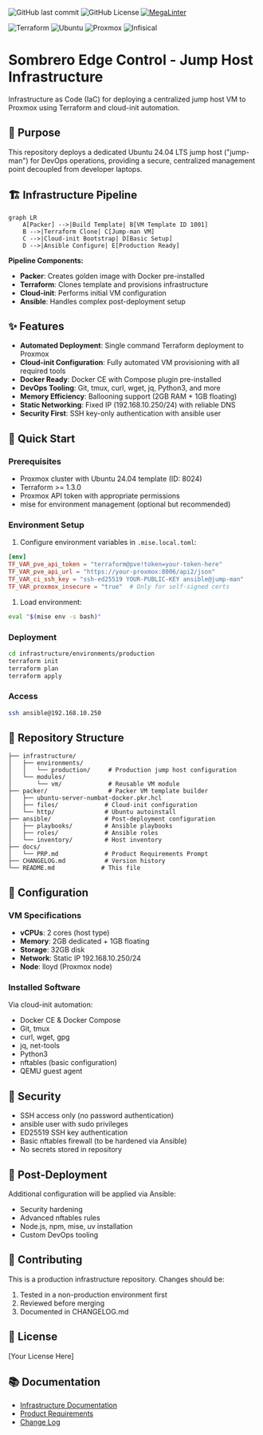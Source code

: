 ![GitHub last commit](https://img.shields.io/github/last-commit/basher83/Sombrero-Edge-Control?path=README.md&display_timestamp=author&style=plastic&logo=github)
![GitHub License](https://img.shields.io/github/license/basher83/Sombrero-Edge-Control?style=plastic)
[![MegaLinter](https://img.shields.io/badge/MegaLinter-Disabled-lightgrey)](https://github.com/basher83/Sombrero-Edge-Control/actions?query=workflow%3AMegaLinter)

![Terraform](https://img.shields.io/badge/terraform-000000?style=plastic&logo=terraform&logoColor=)
![Ubuntu](https://img.shields.io/badge/Ubuntu-E95420?style=plastic&logo=ubuntu&logoColor=white)
![Proxmox](https://img.shields.io/badge/Proxmox-E5780B?style=plastic&logo=proxmox&logoColor=white)
![Infisical](https://img.shields.io/badge/Infisical-000000?style=plastic&logo=infisical&logoColor=)

# Sombrero Edge Control - Jump Host Infrastructure

Infrastructure as Code (IaC) for deploying a centralized jump host VM to Proxmox using Terraform and cloud-init automation.

## 🎯 Purpose

This repository deploys a dedicated Ubuntu 24.04 LTS jump host ("jump-man") for DevOps operations, providing a
secure, centralized management point decoupled from developer laptops.

## 🏗️ Infrastructure Pipeline

```mermaid
graph LR
    A[Packer] -->|Build Template| B[VM Template ID 1001]
    B -->|Terraform Clone| C[Jump-man VM]
    C -->|Cloud-init Bootstrap| D[Basic Setup]
    D -->|Ansible Configure| E[Production Ready]
```

**Pipeline Components:**

- **Packer**: Creates golden image with Docker pre-installed
- **Terraform**: Clones template and provisions infrastructure
- **Cloud-init**: Performs initial VM configuration
- **Ansible**: Handles complex post-deployment setup

## ✨ Features

- **Automated Deployment**: Single command Terraform deployment to Proxmox
- **Cloud-init Configuration**: Fully automated VM provisioning with all required tools
- **Docker Ready**: Docker CE with Compose plugin pre-installed
- **DevOps Tooling**: Git, tmux, curl, wget, jq, Python3, and more
- **Memory Efficiency**: Ballooning support (2GB RAM + 1GB floating)
- **Static Networking**: Fixed IP (192.168.10.250/24) with reliable DNS
- **Security First**: SSH key-only authentication with ansible user

## 🚀 Quick Start

### Prerequisites

- Proxmox cluster with Ubuntu 24.04 template (ID: 8024)
- Terraform >= 1.3.0
- Proxmox API token with appropriate permissions
- mise for environment management (optional but recommended)

### Environment Setup

1. Configure environment variables in `.mise.local.toml`:

```toml
[env]
TF_VAR_pve_api_token = "terraform@pve!token=your-token-here"
TF_VAR_pve_api_url = "https://your-proxmox:8006/api2/json"
TF_VAR_ci_ssh_key = "ssh-ed25519 YOUR-PUBLIC-KEY ansible@jump-man"
TF_VAR_proxmox_insecure = "true"  # Only for self-signed certs
```

1. Load environment:

```bash
eval "$(mise env -s bash)"
```

### Deployment

```bash
cd infrastructure/environments/production
terraform init
terraform plan
terraform apply
```

### Access

```bash
ssh ansible@192.168.10.250
```

## 📁 Repository Structure

```text
├── infrastructure/
│   ├── environments/
│   │   └── production/     # Production jump host configuration
│   └── modules/
│       └── vm/             # Reusable VM module
├── packer/                 # Packer VM template builder
│   ├── ubuntu-server-numbat-docker.pkr.hcl
│   ├── files/             # Cloud-init configuration
│   └── http/              # Ubuntu autoinstall
├── ansible/               # Post-deployment configuration
│   ├── playbooks/         # Ansible playbooks
│   ├── roles/             # Ansible roles
│   └── inventory/         # Host inventory
├── docs/
│   └── PRP.md             # Product Requirements Prompt
├── CHANGELOG.md           # Version history
└── README.md             # This file
```

## 🔧 Configuration

### VM Specifications

- **vCPUs**: 2 cores (host type)
- **Memory**: 2GB dedicated + 1GB floating
- **Storage**: 32GB disk
- **Network**: Static IP 192.168.10.250/24
- **Node**: lloyd (Proxmox node)

### Installed Software

Via cloud-init automation:

- Docker CE & Docker Compose
- Git, tmux
- curl, wget, gpg
- jq, net-tools
- Python3
- nftables (basic configuration)
- QEMU guest agent

## 🔐 Security

- SSH access only (no password authentication)
- ansible user with sudo privileges
- ED25519 SSH key authentication
- Basic nftables firewall (to be hardened via Ansible)
- No secrets stored in repository

## 📝 Post-Deployment

Additional configuration will be applied via Ansible:

- Security hardening
- Advanced nftables rules
- Node.js, npm, mise, uv installation
- Custom DevOps tooling

## 🤝 Contributing

This is a production infrastructure repository. Changes should be:

1. Tested in a non-production environment first
1. Reviewed before merging
1. Documented in CHANGELOG.md

## 📄 License

[Your License Here]

## 📚 Documentation

- [Infrastructure Documentation](infrastructure/README.md)
- [Product Requirements](docs/PRP.md)
- [Change Log](CHANGELOG.md)
